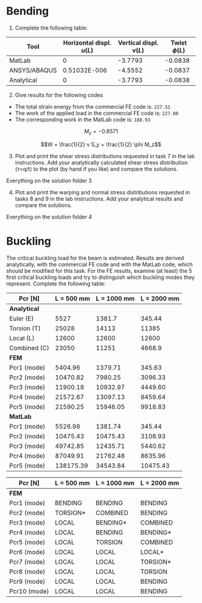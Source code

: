 # Bending

1. Complete the following table:

| Tool         | Horizontal displ. $u(L)$ | Vertical displ. $v(L)$ | Twist $\phi(L)$ |
| ------------ | ------------------------ | ---------------------- | --------------- |
| MatLab       | 0                        | -3.7793                | -0.0838         |
| ANSYS/ABAQUS | 0.51032E-006             | -4.5552                | -0.0837         |
| Analytical   | 0                        | -3.7793                | -0.0838         |

2. Give results for the following codes
- The total strain energy from the commercial FE code is: `227.51`
- The work of the applied load in the commercial FE code is: `227.80`
- The corresponding work in the MatLab code is: `188.93`

$$M_z = -0.8571$$

$$W = \frac{1}{2}  v S_y + \frac{1}{2} \phi M_z$$

3. Plot and print the shear stress distributions requested in task 7 in the lab instructions. Add your analytically calculated shear stress distribution (τ=q/t) to the plot (by hand if you like) and compare the solutions.

Everything on the solution folder 3

4. Plot and print the warping and normal stress distributions requested in tasks 8 and 9 in the lab instructions. Add your analytical results and compare the solutions.

Everything on the solution folder 4

# Buckling

The critical buckling load for the beam is estimated. Results are derived analytically, with the 
commercial FE code and with the MatLab code, which should be modified for this task. For 
the FE results, examine (at least) the 5 first critical buckling loads and try to distinguish which 
buckling modes they represent.
Complete the following table:


| Pcr [N]        | L = 500 mm | L = 1000 mm | L = 2000 mm |
| -------------- | ---------- | ----------- | ----------- |
| **Analytical** |            |             |             |
| Euler (E)      |    5527    |     1381.7  |      345.44 |
| Torsion (T)    |   25028    |    14113    |    11385    |
| Local (L)      |   12600    |    12600    |    12600    |
| Combined (C)   |   23050    |    11251    |     4668.9  |
| **FEM**        |            |             |             |
| Pcr1 (mode)    |    5404.96 |     1379.71 |      345.63 |
| Pcr2 (mode)    |   10470.82 |     7980.25 |     3096.33 |
| Pcr3 (mode)    |   11900.18 |    10932.97 |     4449.60 |
| Pcr4 (mode)    |   21572.67 |    13097.13 |     8459.64 |
| Pcr5 (mode)    |   21590.25 |    15946.05 |     9918.83 |
| **MatLab**     |            |             |             |
| Pcr1 (mode)    |    5526.98 |     1381.74 |      345.44 |
| Pcr2 (mode)    |   10475.43 |    10475.43 |     3108.93 |
| Pcr3 (mode)    |   49742.85 |    12435.71 |     5440.62 |
| Pcr4 (mode)    |   87049.91 |    21762.48 |     8635.96 |
| Pcr5 (mode)    |  138175.39 |    34543.84 |    10475.43 |

| Pcr [N]        | L = 500 mm | L = 1000 mm | L = 2000 mm |
| -------------- | ---------- | ----------- | ----------- |
| **FEM**        |            |             |             |
| Pcr1 (mode)    | BENDING    | BENDING     | BENDING     |
| Pcr2 (mode)    |  TORSION*  | COMBINED    | BENDING     |
| Pcr3 (mode)    |  LOCAL     | BENDING*    |  COMBINED   |
| Pcr4 (mode)    |   LOCAL    | BENDING     | BENDING*    |
| Pcr5 (mode)    |   LOCAL    | TORSION     | COMBINED    |
| Pcr6 (mode)    |  LOCAL     |    LOCAL    | LOCAL*      |
| Pcr7 (mode)    |   LOCAL    |    LOCAL    | TORSION*    |
| Pcr8 (mode)    |   LOCAL    |    LOCAL    | TORSION     |
| Pcr9 (mode)    |   LOCAL    |    LOCAL    | BENDING     |
| Pcr10 (mode)   |   LOCAL    |    LOCAL    | BENDING     |